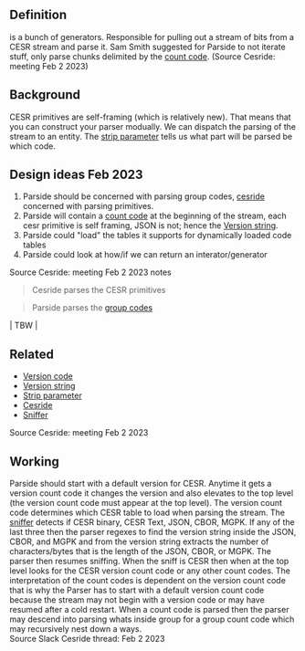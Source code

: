 ## Definition
is a bunch of generators. Responsible for pulling out a stream of bits from a CESR stream and parse it.
Sam Smith suggested for Parside to not iterate stuff, only parse chunks delimited by the [count code](count-code.md). (Source Cesride: meeting Feb 2 2023)
## Background
CESR primitives are self-framing (which is relatively new). That means that you can construct your parser modually. We can dispatch the parsing of the stream to an entity. The [strip parameter](strip-parameter.md) tells us what part will be parsed be which code.

## Design ideas Feb 2023
1. Parside should be concerned with parsing group codes, [cesride](cesride.md) concerned with parsing primitives.
2. Parside will contain a [count code](count-code.md) at the beginning of the stream, each cesr primitive is self framing, JSON is not; hence the [Version string](version-string).
3. Parside could "load" the tables it supports for dynamically loaded code tables
4. Parside could look at how/if we can return an interator/generator

Source Cesride: meeting Feb 2 2023 notes

> Cesride parses the CESR primitives

> Parside parses the [group codes](group-code.md)

| TBW |

## Related
- [Version code](version-code.md)
- [Version string](version-string.md)
- [Strip parameter](strip-parameter.md)
- [Cesride](cesride.md)
- [Sniffer](sniffer.md)

Source Cesride: meeting Feb 2 2023

## Working
Parside should start with a default version for CESR. Anytime it gets a version count code it changes the version and also elevates to the top level (the version count code must appear at the top level). The version count code determines which CESR table to load when parsing the stream. The [sniffer](sniffer.md) detects if CESR binary, CESR Text, JSON, CBOR, MGPK. If any of the last three then the parser regexes to find the version string inside the JSON, CBOR, and MGPK and from the version string extracts the number of characters/bytes that is the length of the JSON, CBOR, or MGPK. The parser then resumes sniffing. When the sniff is CESR then when at the top level looks for the CESR version count code or any other count codes. The interpretation of the count codes is dependent on the version count code that is why the Parser has to start with a default version count code because the stream may not begin with a version code or may have resumed after a cold restart. When a count code is parsed then the parser may descend into parsing whats inside group for a group count code which may recursively nest down a ways.\
Source Slack Cesride thread: Feb 2 2023
